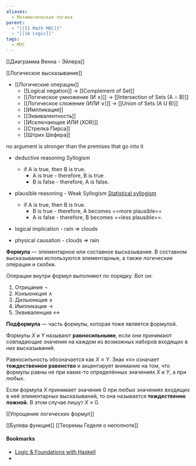 ```yaml
---
aliases:
  - Математическая логика
parent:
  - "[[51 Math MOC]]"
  - "[[16 Logic]]"
tags:
  - MOC
---
```

[[Диаграмма Венна - Эйлера]]

[[Логическое высказывание]]

- [[Логические операции]]
    - [[Logical negation]]                -> [[Complement of Set]]
    - [[Логическое умножение (И ∧)]]    -> [[Intersection of Sets (A ∩ B)]]
    - [[Логическое сложение (ИЛИ ∨)]] -> [[Union of Sets (A U B)]]
    - [[Импликация]]
    - [[Эквивалентность]]
    - [[Исключающее ИЛИ (XOR)]]
    - [[Стрелка Пирса]]
    - [[Штрих Шефера]]



no argument is stronger than the premises that go into it

- deductive reasoning Syllogism
    - if A is true, then B is true. 
        - A is true - therefore, B is true
        - B is false - therefore, A is false.
- plausible reasoning - Weak Syllogism [Statistical syllogism](https://en.wikipedia.org/wiki/Statistical_syllogism) 
    - if A is true, then B is true.
        - B is true - therefore, A becomes ==more plausible==
        - A is false - therefore, B becomes ==less plausible==.

- logical implication - rain $⇒$ clouds
- physical causation - clouds $⇒$ rain


**Формула** — элементарное или составное высказывание. В составном высказывании используются элементарные, а также логические операции и скобки.

Операции внутри формул выполняют по порядку. Вот он:
1.  Отрицание $¬$
2.  Конъюнкция $∧$
3.  Дизъюнкция $∨$
4.  Импликация $→$
5.  Эквиваленция $↔$


**Подформула** — часть формулы, которая тоже является формулой.

Формулы $X$ и $Y$ называют **равносильными**, если они принимают совпадающие значения на каждом из возможных наборов входящих в них высказываний. 

Равносильность обозначается как $X≡Y$. Знак «$≡$» означает **тождественное равенство** и акцентирует внимание на том, что формулы равны не при каких-то определённых значениях $X$ и $Y$, а при любых.

Если формула $X$ принимает значение $0$ при любых значениях входящих в неё элементарных высказываний, то она называется **тождественно ложной.** В этом случае пишут $X≡0$.

[[Упрощение логических формул]]

[[Булева функция]]
[[Теоремы Геделя о неполноте]]


#### Bookmarks
- [Logic & Foundations with Haskell](https://www.youtube.com/watch?v=0HImO-me_sg&list=PLd8NbPjkXPliojM8YMN3z3o9--zXwti8Z)
- 